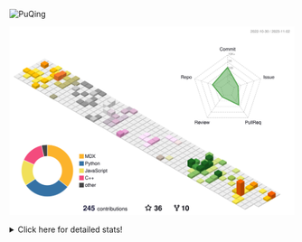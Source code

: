 ![PuQing](https://user-images.githubusercontent.com/27223114/171565019-9a56fae6-b08b-421f-99db-7e830da42371.png)

![](./profile-3d-contrib/profile-season-animate.svg)

<details>
<summary>Click here for detailed stats!</summary>

<!--START_SECTION:waka-->
![Lines of code](https://img.shields.io/badge/From%20Hello%20World%20I%27ve%20Written-850.6%20thousand%20lines%20of%20code-blue)

**🐱 My GitHub Data** 

> 📦 258.0 kB Used in GitHub's Storage 
 > 
> 🏆 207 Contributions in the Year 2023
 > 
> 🚫 Not Opted to Hire
 > 
> 📜 35 Public Repositories 
 > 
> 🔑 27 Private Repositories 
 > 
**I'm an Early 🐤** 

```text
🌞 Morning                519 commits         ████░░░░░░░░░░░░░░░░░░░░░   15.55 % 
🌆 Daytime                1671 commits        █████████████░░░░░░░░░░░░   50.07 % 
🌃 Evening                316 commits         ██░░░░░░░░░░░░░░░░░░░░░░░   09.47 % 
🌙 Night                  831 commits         ██████░░░░░░░░░░░░░░░░░░░   24.90 % 
```


📊 **This Week I Spent My Time On** 

```text
💬 Programming Languages: 
Python                   6 hrs 57 mins       █████████████████░░░░░░░░   69.66 % 
Markdown                 1 hr 6 mins         ███░░░░░░░░░░░░░░░░░░░░░░   11.16 % 
TOML                     48 mins             ██░░░░░░░░░░░░░░░░░░░░░░░   08.03 % 
Other                    27 mins             █░░░░░░░░░░░░░░░░░░░░░░░░   04.60 % 
YAML                     17 mins             █░░░░░░░░░░░░░░░░░░░░░░░░   02.97 % 

🔥 Editors: 
VS Code                  9 hrs 2 mins        ███████████████████████░░   90.44 % 
Obsidian                 57 mins             ██░░░░░░░░░░░░░░░░░░░░░░░   09.56 % 

💻 Operating System: 
WSL                      8 hrs 41 mins       ██████████████████████░░░   86.97 % 
Windows                  57 mins             ██░░░░░░░░░░░░░░░░░░░░░░░   09.56 % 
Linux                    20 mins             █░░░░░░░░░░░░░░░░░░░░░░░░   03.47 % 
```


<!--END_SECTION:waka-->
</details>
